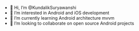- 👋 Hi, I’m @KundalikSuryawanshi
- 👀 I’m interested in Android and iOS development
- 🌱 I’m currently learning Android architecture mvvm 
- 💞️ I’m looking to collaborate on open source Android projects

<!---
KundalikSuryawanshi/KundalikSuryawanshi is a ✨ special ✨ repository because its `README.md` (this file) appears on your GitHub profile.
You can click the Preview link to take a look at your changes.
--->
